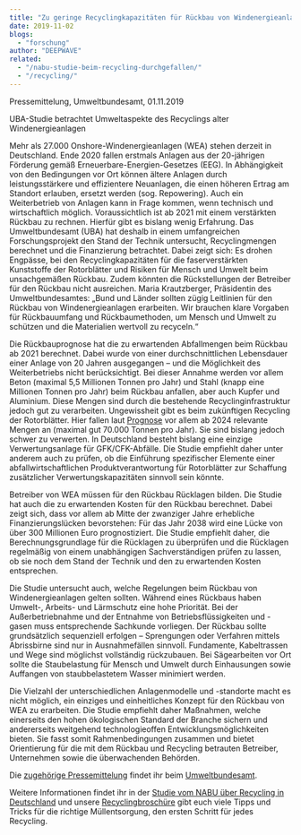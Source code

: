 ```yaml
---
title: "Zu geringe Recyclingkapazitäten für Rückbau von Windenergieanlagen"
date: 2019-11-02
blogs: 
  - "forschung"
author: "DEEPWAVE"
related: 
  - "/nabu-studie-beim-recycling-durchgefallen/"
  - "/recycling/"
---
```


Pressemittelung, Umweltbundesamt, 01.11.2019

UBA-Studie betrachtet Umweltaspekte des Recyclings alter Windenergieanlagen

Mehr als 27.000 Onshore-Windenergieanlagen (WEA) stehen derzeit in Deutschland. Ende 2020 fallen erstmals Anlagen aus der 20-jährigen Förderung gemäß Erneuerbare-Energien-Gesetzes (EEG). In Abhängigkeit von den Bedingungen vor Ort können ältere Anlagen durch leistungsstärkere und effizientere Neuanlagen, die einen höheren Ertrag am Standort erlauben, ersetzt werden (sog. Repowering). Auch ein Weiterbetrieb von Anlagen kann in Frage kommen, wenn technisch und wirtschaftlich möglich. Voraussichtlich ist ab 2021 mit einem verstärkten Rückbau zu rechnen. Hierfür gibt es bislang wenig Erfahrung. Das Umweltbundesamt (UBA) hat deshalb in einem umfangreichen Forschungsprojekt den Stand der Technik untersucht, Recyclingmengen berechnet und die Finanzierung betrachtet. Dabei zeigt sich: Es drohen Engpässe, bei den Recyclingkapazitäten für die faserverstärkten Kunststoffe der Rotorblätter und Risiken für Mensch und Umwelt beim unsachgemäßen Rückbau. Zudem könnten die Rückstellungen der Betreiber für den Rückbau nicht ausreichen. Maria Krautzberger, Präsidentin des Umweltbundesamtes: „Bund und Länder sollten zügig Leitlinien für den Rückbau von Windenergieanlagen erarbeiten. Wir brauchen klare Vorgaben für Rückbauumfang und Rückbaumethoden, um Mensch und Umwelt zu schützen und die Materialien wertvoll zu recyceln.“

Die Rückbauprognose hat die zu erwartenden Abfallmengen beim Rückbau ab 2021 berechnet. Dabei wurde von einer durchschnittlichen Lebensdauer einer Anlage von 20 Jahren ausgegangen – und die Möglichkeit des Weiterbetriebs nicht berücksichtigt. Bei dieser Annahme werden vor allem Beton (maximal 5,5 Millionen Tonnen pro Jahr) und Stahl (knapp eine Millionen Tonnen pro Jahr) beim Rückbau anfallen, aber auch Kupfer und Aluminium. Diese Mengen sind durch die bestehende Recyclinginfrastruktur jedoch gut zu verarbeiten. Ungewissheit gibt es beim zukünftigen Recycling der Rotorblätter. Hier fallen laut [Prognose](https://www.umweltbundesamt.de/service/glossar/p?tag=Prognose#alphabar) vor allem ab 2024 relevante Mengen an (maximal gut 70.000 Tonnen pro Jahr). Sie sind bislang jedoch schwer zu verwerten. In Deutschland besteht bislang eine einzige Verwertungsanlage für GFK/CFK-Abfälle. Die Studie empfiehlt daher unter anderem auch zu prüfen, ob die Einführung spezifischer Elemente einer abfallwirtschaftlichen Produktverantwortung für Rotorblätter zur Schaffung zusätzlicher Verwertungskapazitäten sinnvoll sein könnte.

Betreiber von WEA müssen für den Rückbau Rücklagen bilden. Die Studie hat auch die zu erwartenden Kosten für den Rückbau berechnet. Dabei zeigt sich, dass vor allem ab Mitte der zwanziger Jahre erhebliche Finanzierungslücken bevorstehen: Für das Jahr 2038 wird eine Lücke von über 300 Millionen Euro prognostiziert. Die Studie empfiehlt daher, die Berechnungsgrundlage für die Rücklagen zu überprüfen und die Rücklagen regelmäßig von einem unabhängigen Sachverständigen prüfen zu lassen, ob sie noch dem Stand der Technik und den zu erwartenden Kosten entsprechen.

Die Studie untersucht auch, welche Regelungen beim Rückbau von Windenergieanlagen gelten sollten. Während eines Rückbaus haben Umwelt-, Arbeits- und Lärmschutz eine hohe Priorität. Bei der Außerbetriebnahme und der Entnahme von Betriebsflüssigkeiten und -gasen muss entsprechende Sachkunde vorliegen. Der Rückbau sollte grundsätzlich sequenziell erfolgen – Sprengungen oder Verfahren mittels Abrissbirne sind nur in Ausnahmefällen sinnvoll. Fundamente, Kabeltrassen und Wege sind möglichst vollständig rückzubauen. Bei Sägearbeiten vor Ort sollte die Staubelastung für Mensch und Umwelt durch Einhausungen sowie Auffangen von staubbelastetem Wasser minimiert werden.

Die Vielzahl der unterschiedlichen Anlagenmodelle und -standorte macht es nicht möglich, ein einziges und einheitliches Konzept für den Rückbau von WEA zu erarbeiten. Die Studie empfiehlt daher Maßnahmen, welche einerseits den hohen ökologischen Standard der Branche sichern und andererseits weitgehend technologieoffen Entwicklungsmöglichkeiten bieten. Sie fasst somit Rahmenbedingungen zusammen und bietet Orientierung für die mit dem Rückbau und Recycling betrauten Betreiber, Unternehmen sowie die überwachenden Behörden.

Die [zugehörige Pressemittelung](https://www.umweltbundesamt.de/presse/pressemitteilungen/zu-geringe-recyclingkapazitaeten-fuer-rueckbau-von) findet ihr beim [Umweltbundesamt](https://www.umweltbundesamt.de/).

Weitere Informationen findet ihr in der [Studie vom NABU über Recycling in Deutschland](https://www.deepwave.org/nabu-studie-beim-recycling-durchgefallen/) und unsere [Recyclingbroschüre](https://www.deepwave.org/recycling/) gibt euch viele Tipps und Tricks für die richtige Müllentsorgung, den ersten Schritt für jedes Recycling.
